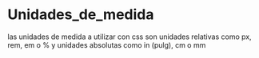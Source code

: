 # Unidades_de_medida
las unidades de medida a utilizar con css son unidades relativas como px, rem, em o % y unidades absolutas como in (pulg), cm o mm
